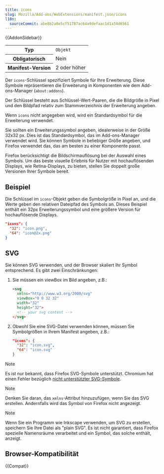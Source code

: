 ```yaml
---
title: icons
slug: Mozilla/Add-ons/WebExtensions/manifest.json/icons
l10n:
  sourceCommit: abe8b2a8e5cf51787ac64a9defaac1d1a34d6561
---
```


{{AddonSidebar}}

<table class="fullwidth-table standard-table">
  <tbody>
    <tr>
      <th scope="row">Typ</th>
      <td><code>Objekt</code></td>
    </tr>
    <tr>
      <th scope="row">Obligatorisch</th>
      <td>Nein</td>
    </tr>
    <tr>
      <th scope="row">Manifest-Version</th>
      <td>2 oder höher</td>
    </tr>
  </tbody>
</table>

Der `icons`-Schlüssel spezifiziert Symbole für Ihre Erweiterung. Diese Symbole repräsentieren die Erweiterung in Komponenten wie dem Add-ons-Manager (`about:addons`).

Der Schlüssel besteht aus Schlüssel-Wert-Paaren, die die Bildgröße in Pixel und den Bildpfad relativ zum Stammverzeichnis der Erweiterung angeben.

Wenn `icons` nicht angegeben wird, wird ein Standardsymbol für die Erweiterung verwendet.

Sie sollten ein Erweiterungssymbol angeben, idealerweise in der Größe 32x32 px. Dies ist das Standardsymbol, das im Add-ons-Manager verwendet wird. Sie können Symbole in beliebiger Größe angeben, und Firefox verwendet das, das am besten zu einer Komponente passt.

Firefox berücksichtigt die Bildschirmauflösung bei der Auswahl eines Symbols. Um das beste visuelle Erlebnis für Nutzer mit hochauflösenden Displays, wie Retina-Displays, zu bieten, stellen Sie doppelt große Versionen Ihrer Symbole bereit.

## Beispiel

Die Schlüssel im `icons`-Objekt geben die Symbolgröße in Pixel an, und die Werte geben den relativen Dateipfad des Symbols an. Dieses Beispiel enthält ein 32px Erweiterungssymbol und eine größere Version für hochauflösende Displays.

```json
"icons": {
  "32": "icon.png",
  "64": "icon@2x.png"
}
```

## SVG

Sie können SVG verwenden, und der Browser skaliert Ihr Symbol entsprechend. Es gibt zwei Einschränkungen:

1. Sie müssen ein viewBox im Bild angeben, z.B.:

   ```html
   <svg
     xmlns="http://www.w3.org/2000/svg"
     viewBox="0 0 32 32"
     width="32"
     height="32">
     <!-- your svg content -->
   </svg>
   ```

2. Obwohl Sie eine SVG-Datei verwenden können, müssen Sie Symbolgrößen in Ihrem Manifest angeben, z.B.:

   ```json
   "icons": {
     "32": "icon.svg",
     "64": "icon.svg"
   }
   ```

> [!NOTE]
> Es ist nur bekannt, dass Firefox SVG-Symbole unterstützt. Chromium hat einen Fehler bezüglich [nicht unterstützter SVG-Symbole](https://crbug.com/29683).

> [!NOTE]
> Denken Sie daran, das `xmlns`-Attribut hinzuzufügen, wenn Sie das SVG erstellen. Andernfalls wird das Symbol von Firefox nicht angezeigt.

> [!NOTE]
> Wenn Sie ein Programm wie Inkscape verwenden, um SVG zu erstellen, speichern Sie Ihre Datei als "plain SVG". Es ist nicht garantiert, dass Firefox spezielle Namensräume verarbeitet und ein Symbol, das solche enthält, anzeigt.

## Browser-Kompatibilität

{{Compat}}
